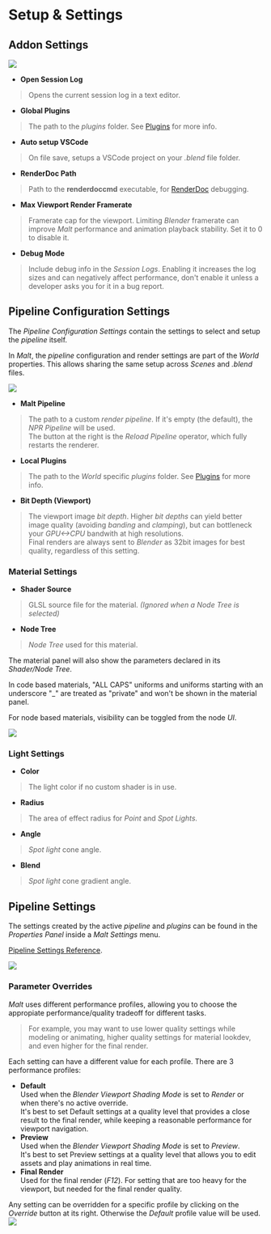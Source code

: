 # Setup & Settings

## Addon Settings

![](2022-03-21-19-27-33.png)

- **Open Session Log**  
>Opens the current session log in a text editor.
- **Global Plugins**  
>The path to the *plugins* folder. See [Plugins](../Plugins) for more info.
- **Auto setup VSCode**  
>On file save, setups a VSCode project on your *.blend* file folder.
- **RenderDoc Path**  
>Path to the **renderdoccmd** executable, for [RenderDoc](https://renderdoc.org/) debugging.
- **Max Viewport Render Framerate**  
>Framerate cap for the viewport. Limiting *Blender* framerate can improve *Malt* performance and animation playback stability. Set it to 0 to disable it.
- **Debug Mode**  
>Include debug info in the *Session Logs*. Enabling it increases the log sizes and can negatively affect performance, don't enable it unless a developer asks you for it in a bug report.

## Pipeline Configuration Settings

The *Pipeline Configuration Settings* contain the settings to select and setup the *pipeline* itself.  

In *Malt*, the *pipeline* configuration and render settings are part of the *World* properties. This allows sharing the same setup across *Scenes* and *.blend* files.

![](2022-02-16-17-08-23.png)  

- **Malt Pipeline**  
>The path to a custom *render pipeline*. If it's empty (the default), the *NPR Pipeline* will be used.  
>The button at the right is the *Reload Pipeline* operator, which fully restarts the renderer.  
- **Local Plugins**  
>The path to the *World* specific *plugins* folder. See [Plugins](../Plugins) for more info.  
- **Bit Depth (Viewport)**  
>The viewport image *bit depth*. Higher *bit depths* can yield better image quality (avoiding *banding* and *clamping*), but can bottleneck your *GPU<->CPU* bandwith at high resolutions.  
>Final renders are always sent to *Blender* as 32bit images for best quality, regardless of this setting.

### Material Settings
- **Shader Source**  
>GLSL source file for the material.  *(Ignored when a Node Tree is selected)*
- **Node Tree**  
>*Node Tree* used for this material.

The material panel will also show the parameters declared in its *Shader/Node Tree*.  

In code based materials, "ALL CAPS" uniforms and uniforms starting with an underscore "_" are treated as "private" and won't be shown in the material panel.  

For node based materials, visibility can be toggled from the node *UI*.  

![](2022-03-21-19-36-40.png)

### Light Settings

- **Color**  
>The light color if no custom shader is in use.
- **Radius**  
>The area of effect radius for *Point* and *Spot Lights.*
- **Angle**  
>*Spot light* cone angle.
- **Blend**  
>*Spot light* cone gradient angle.

## Pipeline Settings

The settings created by the active *pipeline* and *plugins* can be found in the *Properties Panel* inside a *Malt Settings* menu.  

[Pipeline Settings Reference](/reference/settings).
 
![](2022-02-16-17-05-31.png)


### Parameter Overrides

*Malt* uses different performance profiles, allowing you to choose the appropiate performance/quality tradeoff for different tasks.

> For example, you may want to use lower quality settings while modeling or animating, higher quality settings for material lookdev, and even higher for the final render.

Each setting can have a different value for each profile.
There are 3 performance profiles:  

- **Default**  
Used when the *Blender Viewport Shading Mode* is set to *Render* or when there's no active override.  
It's best to set Default settings at a quality level that provides a close result to the final render, while keeping a reasonable performance for viewport navigation.
- **Preview**  
Used when the *Blender Viewport Shading Mode* is set to *Preview*.  
It's best to set Preview settings at a quality level that allows you to edit assets and play animations in real time.
- **Final Render**  
Used for the final render (*F12*). For setting that are too heavy for the viewport, but needed for the final render quality.  

Any setting can be overridden for a specific profile by clicking on the *Override* button at its right. Otherwise the *Default* profile value will be used.  
![](parameter-override.gif)


